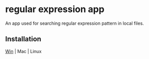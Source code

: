 # regular expression app

An app used for searching regular expression pattern in local files.

## Installation

[Win](https://github.com/Junital/regular_expression_app/releases/download/0.0.1/Regular_Expression_App-Win-64.zip) | Mac | Linux
